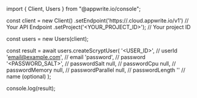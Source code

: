 import { Client, Users } from "@appwrite.io/console";

const client = new Client()
    .setEndpoint('https://<REGION>.cloud.appwrite.io/v1') // Your API Endpoint
    .setProject('<YOUR_PROJECT_ID>'); // Your project ID

const users = new Users(client);

const result = await users.createScryptUser(
    '<USER_ID>', // userId
    'email@example.com', // email
    'password', // password
    '<PASSWORD_SALT>', // passwordSalt
    null, // passwordCpu
    null, // passwordMemory
    null, // passwordParallel
    null, // passwordLength
    '<NAME>' // name (optional)
);

console.log(result);
